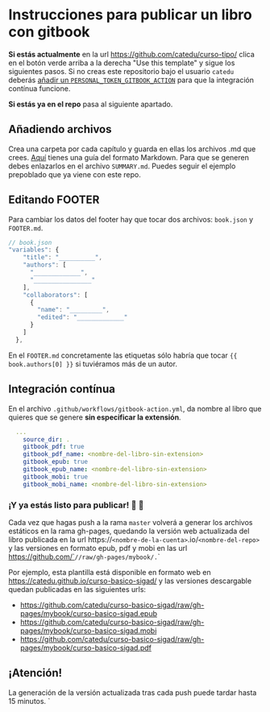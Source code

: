 # Instrucciones para publicar un libro con gitbook

**Si estás actualmente** en la url https://github.com/catedu/curso-tipo/ clica en el botón verde arriba a la derecha "Use this template" y sigue los siguientes pasos. Si no creas este repositorio bajo el usuario `catedu` deberás [añadir un `PERSONAL_TOKEN_GITBOOK_ACTION`](https://docs.github.com/en/actions/reference/encrypted-secrets) para que la integración contínua funcione.

**Si estás ya en el repo** pasa al siguiente apartado.

## Añadiendo archivos

Crea una carpeta por cada capítulo y guarda en ellas los archivos .md que crees. [Aquí](https://markdown.es/sintaxis-markdown/) tienes una guía del formato Markdown. Para que se generen debes enlazarlos en el archivo `SUMMARY.md`. Puedes seguir el ejemplo prepoblado que ya viene con este repo.

## Editando FOOTER

Para cambiar los datos del footer hay que tocar dos archivos: `book.json` y `FOOTER.md`.

```js
// book.json
"variables": {
    "title": "__________",
    "authors": [
      "_____________",
      "________________"
    ],
    "collaborators": [
      {
        "name": "_________",
        "edited": "_____________"
      }
    ]
  },
```

En el `FOOTER.md` concretamente las etiquetas sólo habría que tocar `{{ book.authors[0] }}` si tuviéramos más de un autor.

## Integración contínua

En el archivo `.github/workflows/gitbook-action.yml`, da nombre al libro que quieres que se genere **sin especificar la extensión**.

```yml
  ...
    source_dir: .
    gitbook_pdf: true
    gitbook_pdf_name: <nombre-del-libro-sin-extension>
    gitbook_epub: true
    gitbook_epub_name: <nombre-del-libro-sin-extension>
    gitbook_mobi: true
    gitbook_mobi_name: <nombre-del-libro-sin-extension>
```

### ¡Y ya estás listo para publicar! 📣 📡

Cada vez que hagas push a la rama `master` volverá a generar los archivos estáticos en la rama gh-pages, quedando la versión web actualizada del libro publicada en la url https://`<nombre-de-la-cuenta>`.io/`<nombre-del-repo>` y las versiones en formato epub, pdf y mobi en las url https://github.com/`<nombre-de-la-cuenta>`/`<nombre-del-repo>`/raw/gh-pages/mybook/`<nombre-del-libro-sin-extension>`.`<formato>`
    
Por ejemplo, esta plantilla está disponible en formato web en https://catedu.github.io/curso-basico-sigad/ y las versiones descargable quedan publicadas en las siguientes urls:
* https://github.com/catedu/curso-basico-sigad/raw/gh-pages/mybook/curso-basico-sigad.epub
* https://github.com/catedu/curso-basico-sigad/raw/gh-pages/mybook/curso-basico-sigad.mobi
* https://github.com/catedu/curso-basico-sigad/raw/gh-pages/mybook/curso-basico-sigad.pdf

## ¡Atención!

La generación de la versión actualizada tras cada push puede tardar hasta 15 minutos.
`